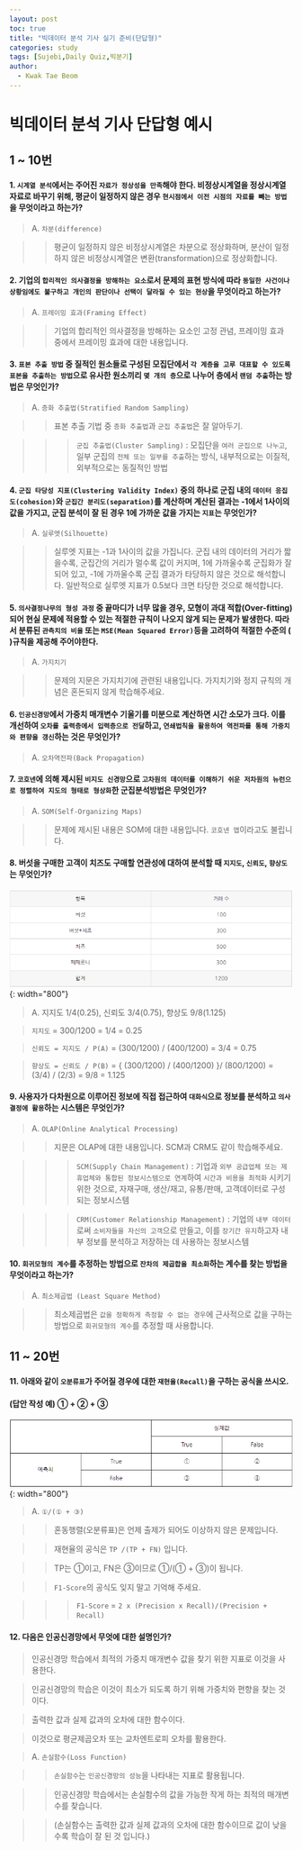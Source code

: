 ```yaml
---
layout: post
toc: true
title: "빅데이터 분석 기사 실기 준비(단답형)"
categories: study
tags: [Sujebi,Daily Quiz,빅분기]
author:
  - Kwak Tae Beom
---
```


# 빅데이터 분석 기사 단답형 예시

## 1 ~ 10번

#### 1. `시계열 분석`에서는 주어진 `자료가 정상성을 만족`해야 한다. 비정상시계열을 정상시계열 자료로 바꾸기 위해, 평균이 일정하지 않은 경우 `현시점에서 이전 시점의 자료를 빼는 방법`을 무엇이라고 하는가?

> A.	`차분(difference)`

> > 평균이 일정하지 않은 비정상시계열은 차분으로 정상화하며, 분산이 일정하지 않은 비정상시계열은 변환(transformation)으로 정상화합니다.

#### 2. 기업의 `합리적인 의사결정을 방해하는 요소`로서 문제의 표현 방식에 따라 `동일한 사건이나 상황임에도 불구하고 개인의 판단이나 선택이 달라질 수 있는 현상`을 무엇이라고 하는가?

> A.	`프레이밍 효과(Framing Effect)`

> > 기업의 합리적인 의사결정을 방해하는 요소인 고정 관념, 프레이밍 효과 중에서 프레이밍 효과에 대한 내용입니다.

#### 3. `표본 추출 방법` 중 질적인 원소들로 구성된 모집단에서 `각 계층을 고루 대표할 수 있도록 표본을 추출하는 방법`으로 유사한 원소끼리 `몇 개의 층`으로 나누어 층에서 `랜덤 추출`하는 방법은 무엇인가?

> A.	`층화 추출법(Stratified Random Sampling)`

> > 표본 추출 기법 중 `층화 추출법`과 `군집 추출법`은 잘 알아두기.

> > > `군집 추출법(Cluster Sampling)` : 모집단을 `여러 군집으로 나누고`, 일부 군집의 `전체 또는 일부를 추출`하는 방식, 내부적으로는 이질적, 외부적으로는 동질적인 방법


#### 4. `군집 타당성 지표(Clustering Validity Index)` 중의 하나로 군집 내의 `데이터 응집도(cohesion)`와 `군집간 분리도(separation)`를 계산하며 계산된 결과는 -1에서 1사이의 값을 가지고, 군집 분석이 잘 된 경우 1에 가까운 값을 가지는 `지표`는 무엇인가?

> A.	`실루엣(Silhouette)`

> > 실루엣 지표는 -1과 1사이의 값을 가집니다. 군집 내의 데이터의 거리가 짧을수록, 군집간의 거리가 멀수록 값이 커지며, 1에 가까울수록 군집화가 잘 되어 있고, -1에 가까울수록 군집 결과가 타당하지 않은 것으로 해석합니다. 일반적으로 실루엣 지표가 0.5보다 크면 타당한 것으로 해석합니다.

#### 5. `의사결정나무의 형성 과정` 중 끝마디가 너무 많을 경우, 모형이 과대 적합(Over-fitting)되어 현실 문제에 적용할 수 있는 적절한 규칙이 나오지 않게 되는 문제가 발생한다. 따라서 분류된 `관측치의 비율` 또는 `MSE(Mean Squared Error)`등을 고려하여 적절한 수준의 (    )규칙을 제공해 주어야한다.

> A.	`가지치기`

> > 문제의 지문은 가지치기에 관련된 내용입니다. 가지치기와 정지 규칙의 개념은 혼돈되지 않게 학습해주세요.

#### 6. `인공신경망`에서 가중치 매개변수 기울기를 미분으로 계산하면 시간 소모가 크다. 이를 개선하여 `오차를 출력층에서 입력층으로 전달`하고, `연쇄법칙을 활용하여 역전파를 통해 가중치와 편향을 갱신`하는 것은 무엇인가?

> A.	`오차역전파(Back Propagation)`

#### 7. `코호넨`에 의해 제시된 `비지도 신경망`으로 `고차원의 데이터를 이해하기 쉬운 저차원의 뉴런으로 정렬하여 지도의 형태로 형상화`한 군집분석방법은 무엇인가?

> A.	`SOM(Self-Organizing Maps)`

> > 문제에 제시된 내용은 SOM에 대한 내용입니다. `코호넨 맵`이라고도 불립니다.

#### 8. 버섯을 구매한 고객이 치즈도 구매할 연관성에 대하여 분석할 때 `지지도`, `신뢰도`, `향상도`는 무엇인가?

![8.png](https://github.com/ktb5891/ktb5891.github.io/blob/main/img/BDAC/8.png?raw=true){: width="800"}

> A.  지지도 1/4(0.25), 신뢰도 3/4(0.75), 향상도 9/8(1.125)

> `지지도` = 300/1200 = 1/4 = 0.25

> `신뢰도 = 지지도 / P(A)` = (300/1200) / (400/1200) = 3/4 = 0.75

> `향상도 = 신뢰도 / P(B)` = { (300/1200) / (400/1200) }/ (800/1200) = (3/4) / (2/3) = 9/8 = 1.125

#### 9. 사용자가 다차원으로 이루어진 정보에 직접 접근하여 `대화식`으로 정보를 분석하고 `의사결정에 활용`하는 시스템은 무엇인가?

> A. `OLAP(Online Analytical Processing)`

> > 지문은 OLAP에 대한 내용입니다. SCM과 CRM도 같이 학습해주세요.

> > > `SCM(Supply Chain Management)` : 기업과 `외부 공급업체 또는 제휴업체와 통합된 정보시스템으로 연계`하여 `시간과 비용을 최적화` 시키기 위한 것으로, 자재구매, 생산/재고, 유통/판매, 고객데이터로 구성되는 정보시스템

> > > `CRM(Customer Relationship Management)` : 기업의 `내부 데이터`로써 `소비자들을 자신의 고객`으로 만들고, 이를 `장기간 유지`하고자 내부 정보를 분석하고 저장하는 데 사용하는 정보시스템

#### 10. `회귀모형의 계수`를 추정하는 방법으로 `잔차의 제곱합을 최소화`하는 계수를 찾는 방법을 무엇이라고 하는가?

> A. `최소제곱법 (Least Square Method)`

> > 최소제곱법은 `값을 정확하게 측정할 수 없는 경우`에 근사적으로 값을 구하는 방법으로 `회귀모형의 계수`를 추정할 때 사용합니다.

## 11 ~ 20번

#### 11. 아래와 같이 `오분류표`가 주어질 경우에 대한 `재현율(Recall)`을 구하는 공식을 쓰시오.

#### (답안 작성 예) ① + ② + ③

![11.png](https://github.com/ktb5891/ktb5891.github.io/blob/main/img/BDAC/11.png?raw=true){: width="800"}

> A. `①/(① + ③)`

> > 혼동행렬(오분류표)은 언제 출제가 되어도 이상하지 않은 문제입니다.

> > 재현율의 공식은 `TP /(TP + FN)` 입니다.

> > TP는 ①이고, FN은 ③이므로 ①/(① + ③)이 됩니다.

> > `F1-Score`의 공식도 잊지 말고 기억해 주세요.

> > > `F1-Score` = `2 x (Precision x Recall)/(Precision + Recall)`

#### 12. 다음은 인공신경망에서 무엇에 대한 설명인가?

> 인공신경망 학습에서 최적의 가중치 매개변수 값을 찾기 위한 지표로 이것을 사용한다.

> 인공신경망의 학습은 이것이 최소가 되도록 하기 위해 가중치와 편향을 찾는 것이다.

> 출력한 값과 실제 값과의 오차에 대한 함수이다.

> 이것으로 평균제곱오차 또는 교차엔트로피 오차를 활용한다.

> A. `손실함수(Loss Function)`

> > `손실함수`는 `인공신경망의 성능`을 나타내는 지표로 활용됩니다.

> > 인공신경망 학습에서는 손실함수의 값을 가능한 작게 하는 최적의 매개변수를 찾습니다.

> > (손실함수는 출력한 값과 실제 값과의 오차에 대한 함수이므로 값이 낮을수록 학습이 잘 된 것 입니다.)
